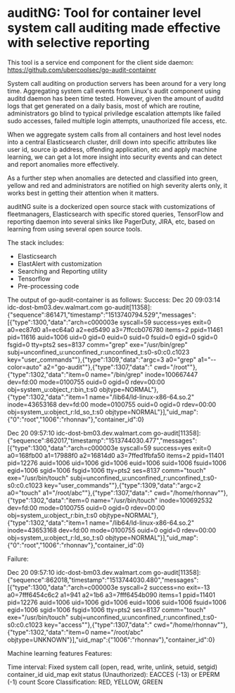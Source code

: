 # auditNG: Tool for container level system call auditing made effective with selective reporting

This tool is a service end component for the client side daemon: https://github.com/ubercoolsec/go-audit-container

System call auditing on production servers has been around for a very long time. Aggregating system call events from Linux's audit component using auditd daemon has been time tested. However, given the amount of auditd logs that get generated on a daily basis, most of which are routine, administrators go blind to typical priviledge escalation attempts like failed sudo accesses, failed multiple login attempts, unauthorized file access, etc.

When we aggregate system calls from all containers and host level nodes into a central Elasticsearch cluster, drill down into specific attributes like user id, source ip address, offending application, etc and apply machine learning, we can get a lot more insight into security events and can detect and report anomalies more effectively.

As a further step when anomalies are detected and classified into green, yellow and red and administrators are notified on high severity alerts only, it works best in getting their attention when it matters.

auditNG suite is a dockerized open source stack with customizations of fleetmanagers, Elasticsearch with specific stored queries, TensorFlow and reporting daemon into several sinks like PagerDuty, JIRA, etc, based on learning from using several open source tools.

The stack includes:
 - Elasticsearch
 - ElastAlert with customization
 - Searching and Reporting utility
 - Tensorflow
 - Pre-processing code

The output of go-audit-container is as follows:
Success:
Dec 20 09:03:14 idc-dost-bm03.dev.walmart.com go-audit[11358]: {"sequence":861471,"timestamp":"1513740794.529","messages":[{"type":1300,"data":"arch=c000003e syscall=59 success=yes exit=0 a0=ec87d0 a1=ec64a0 a2=ed5490 a3=7ffccb076780 items=2 ppid=11461 pid=11616 auid=1006 uid=0 gid=0 euid=0 suid=0 fsuid=0 egid=0 sgid=0 fsgid=0 tty=pts2 ses=8137 comm=\"grep\" exe=\"/usr/bin/grep\" subj=unconfined_u:unconfined_r:unconfined_t:s0-s0:c0.c1023 key=\"user_commands\""},{"type":1309,"data":"argc=3 a0=\"grep\" a1=\"--color=auto\" a2=\"go-audit\""},{"type":1307,"data":" cwd=\"/root\""},{"type":1302,"data":"item=0 name=\"/bin/grep\" inode=100667447 dev=fd:00 mode=0100755 ouid=0 ogid=0 rdev=00:00 obj=system_u:object_r:bin_t:s0 objtype=NORMAL"},{"type":1302,"data":"item=1 name=\"/lib64/ld-linux-x86-64.so.2\" inode=43653168 dev=fd:00 mode=0100755 ouid=0 ogid=0 rdev=00:00 obj=system_u:object_r:ld_so_t:s0 objtype=NORMAL"}],"uid_map":{"0":"root","1006":"rhonnav"},"container_id":0}

Dec 20 09:57:10 idc-dost-bm03.dev.walmart.com go-audit[11358]: {"sequence":862017,"timestamp":"1513744030.477","messages":[{"type":1300,"data":"arch=c000003e syscall=59 success=yes exit=0 a0=168fb00 a1=17988f0 a2=16814d0 a3=7ffed1fbfa50 items=2 ppid=11401 pid=12276 auid=1006 uid=1006 gid=1006 euid=1006 suid=1006 fsuid=1006 egid=1006 sgid=1006 fsgid=1006 tty=pts2 ses=8137 comm=\"touch\" exe=\"/usr/bin/touch\" subj=unconfined_u:unconfined_r:unconfined_t:s0-s0:c0.c1023 key=\"user_commands\""},{"type":1309,"data":"argc=2 a0=\"touch\" a1=\"/root/abc\""},{"type":1307,"data":" cwd=\"/home/rhonnav\""},{"type":1302,"data":"item=0 name=\"/usr/bin/touch\" inode=100692532 dev=fd:00 mode=0100755 ouid=0 ogid=0 rdev=00:00 obj=system_u:object_r:bin_t:s0 objtype=NORMAL"},{"type":1302,"data":"item=1 name=\"/lib64/ld-linux-x86-64.so.2\" inode=43653168 dev=fd:00 mode=0100755 ouid=0 ogid=0 rdev=00:00 obj=system_u:object_r:ld_so_t:s0 objtype=NORMAL"}],"uid_map":{"0":"root","1006":"rhonnav"},"container_id":0}

Failure:

Dec 20 09:57:10 idc-dost-bm03.dev.walmart.com go-audit[11358]: {"sequence":862018,"timestamp":"1513744030.480","messages":[{"type":1300,"data":"arch=c000003e syscall=2 success=no exit=-13 a0=7fff6454c6c2 a1=941 a2=1b6 a3=7fff6454b090 items=1 ppid=11401 pid=12276 auid=1006 uid=1006 gid=1006 euid=1006 suid=1006 fsuid=1006 egid=1006 sgid=1006 fsgid=1006 tty=pts2 ses=8137 comm=\"touch\" exe=\"/usr/bin/touch\" subj=unconfined_u:unconfined_r:unconfined_t:s0-s0:c0.c1023 key=\"access\""},{"type":1307,"data":" cwd=\"/home/rhonnav\""},{"type":1302,"data":"item=0 name=\"/root/abc\" objtype=UNKNOWN"}],"uid_map":{"1006":"rhonnav"},"container_id":0}

Machine learning features
Features:

Time interval: Fixed
system call (open, read, write, unlink, setuid, setgid)
container_id
uid_map
exit status (Unauthorized): EACCES (-13) or EPERM (-1)
count
Score
Classification:
RED, YELLOW, GREEN

